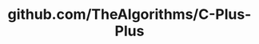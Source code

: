 ---
layout: post
title: github.com/TheAlgorithms/C-Plus-Plus
categories: link
tags: [انگلیسی, برنامه‌نویسی]
---